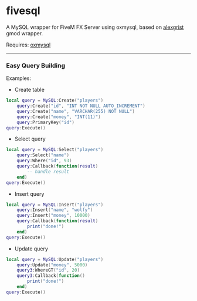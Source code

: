 # fivesql
A MySQL wrapper for FiveM FX Server using oxmysql, based on [alexgrist](https://github.com/alexgrist/GLua-MySQL-Wrapper) gmod wrapper.

Requires: [oxmysql](https://github.com/overextended/oxmysql)

---
### Easy Query Building
Examples:

* Create table
```lua
local query = MySQL:Create("players")
	query:Create("id", "INT NOT NULL AUTO_INCREMENT")
	query:Create("name", "VARCHAR(255) NOT NULL")
	query:Create("money", "INT(11)")
	query:PrimaryKey("id")
query:Execute()
```

* Select query
```lua
local query = MySQL:Select("players")
	query:Select("name")
	query:Where("id", 93)
	query:Callback(function(result)
		-- handle result
	end)
query:Execute()
```

* Insert query
```lua
local query = MySQL:Insert("players")
	query:Insert("name", "wolfy")
	query:Insert("money", 10000)
    query:Callback(function(result)
        print("done!")
    end)
query:Execute()
```

* Update query
```lua
local query = MySQL:Update("players")
	query:Update("money", 5000)
	query3:WhereGT("id", 20)
	query3:Callback(function()
		print("done!")
	end)
query:Execute()
```
